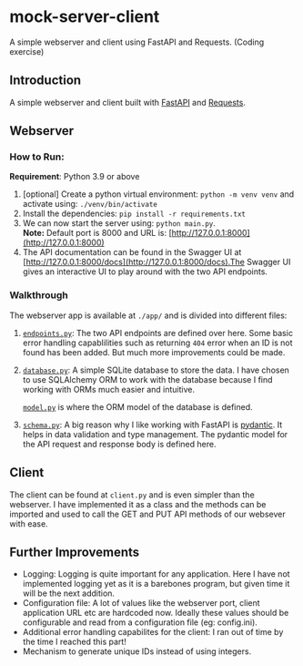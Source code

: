 # mock-server-client

A simple webserver and client using FastAPI and Requests. (Coding exercise)

## Introduction

A simple webserver and client built with [FastAPI](https://fastapi.tiangolo.com) and [Requests](https://requests.readthedocs.io/en/latest/).

## Webserver

### How to Run:

**Requirement**: Python 3.9 or above

1. [optional] Create a python virtual environment:  `python -m venv venv` and activate using: `./venv/bin/activate`
2. Install the dependencies: `pip install -r requirements.txt`
3. We can now start the server using: `python main.py`.  
**Note:** Default port is 8000 and URL is: [http://127.0.0.1:8000](http://127.0.0.1:8000)
4. The API documentation can be found in the Swagger UI at [http://127.0.0.1:8000/docs](http://127.0.0.1:8000/docs).The Swagger UI gives an interactive UI to play around with the two API endpoints.

### Walkthrough
The webserver app is available at `./app/` and is divided into different files:
1. [`endpoints.py`](https://github.com/s1dharth-s/mock-server-client/blob/main/app/endpoints.py): The two API endpoints are defined over here. Some basic error handling capablilities such as returning `404` error when an ID is not found has been added. But much more improvements could be made.

2. [`database.py`](https://github.com/s1dharth-s/mock-server-client/blob/main/app/database.py): A simple SQLite database to store the data. I have chosen to use SQLAlchemy ORM to work with the database because I find working with ORMs much easier and intuitive.

    [`model.py`](https://github.com/s1dharth-s/mock-server-client/blob/main/app/models.py) is where the ORM model of the database is defined.

3. [`schema.py`](https://github.com/s1dharth-s/mock-server-client/blob/main/app/schema.py): A big reason why I like working with FastAPI is [pydantic](https://docs.pydantic.dev/). It helps in data validation and type management. The pydantic model for the API request and response body is defined here.

## Client

The client can be found at `client.py` and is even simpler than the webserver. I have implemented it as a class and the methods can be imported and used to call the GET and PUT API methods of our websever with ease.

## Further Improvements

* Logging: Logging is quite important for any application. Here I have not implemented logging yet as it is a barebones program, but given time it will be the next addition.
* Configuration file: A lot of values like the webserver port, client application URL etc are hardcoded now. Ideally these values should be configurable and read from a configuration file (eg: config.ini).
* Additional error handling capabilites for the client: I ran out of time by the time I reached this part!
* Mechanism to generate unique IDs instead of using integers.
